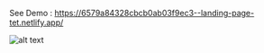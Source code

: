 See Demo : https://6579a84328cbcb0ab03f9ec3--landing-page-tet.netlify.app/

![alt text](https://i.ibb.co/vzzLPsK/file-h-nh-m-u-1.png)
